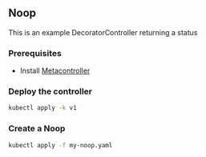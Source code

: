 ## Noop

This is an example DecoratorController returning a status

### Prerequisites

* Install [Metacontroller](https://github.com/metacontroller/metacontroller)

### Deploy the controller

```sh
kubectl apply -k v1
```

### Create a Noop

```sh
kubectl apply -f my-noop.yaml
```
